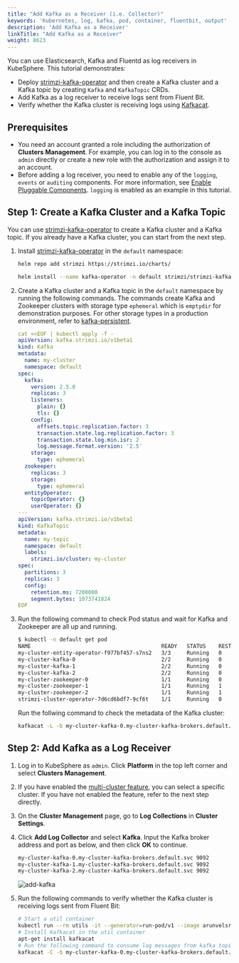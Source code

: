 ```yaml
---
title: "Add Kafka as a Receiver (i.e. Collector)"
keywords: 'Kubernetes, log, kafka, pod, container, fluentbit, output'
description: 'Add Kafka as a Receiver'
linkTitle: "Add Kafka as a Receiver"
weight: 8623
---
```

You can use Elasticsearch, Kafka and Fluentd as log receivers in KubeSphere. This tutorial demonstrates:

- Deploy [strimzi-kafka-operator](https://github.com/strimzi/strimzi-kafka-operator) and then create a Kafka cluster and a Kafka topic by creating `Kafka` and `KafkaTopic` CRDs.
- Add Kafka as a log receiver to receive logs sent from Fluent Bit.
- Verify whether the Kafka cluster is receiving logs using [Kafkacat](https://github.com/edenhill/kafkacat).

## Prerequisites

- You need an account granted a role including the authorization of **Clusters Management**. For example, you can log in to the console as `admin` directly or create a new role with the authorization and assign it to an account.
- Before adding a log receiver, you need to enable any of the `logging`, `events` or `auditing` components. For more information, see [Enable Pluggable Components](../../../../pluggable-components/). `logging` is enabled as an example in this tutorial.

## Step 1: Create a Kafka Cluster and a Kafka Topic

You can use [strimzi-kafka-operator](https://github.com/strimzi/strimzi-kafka-operator) to create a Kafka cluster and a Kafka topic. If you already have a Kafka cluster, you can start from the next step.

1. Install [strimzi-kafka-operator](https://github.com/strimzi/strimzi-kafka-operator) in the `default` namespace:

    ```bash
    helm repo add strimzi https://strimzi.io/charts/
    ```

    ```bash
    helm install --name kafka-operator -n default strimzi/strimzi-kafka-operator
    ```


2. Create a Kafka cluster and a Kafka topic in the `default` namespace by running the following commands. The commands create Kafka and Zookeeper clusters with storage type `ephemeral` which is `emptydir` for demonstration purposes. For other storage types in a production environment, refer to [kafka-persistent](https://github.com/strimzi/strimzi-kafka-operator/blob/0.19.0/examples/kafka/kafka-persistent.yaml).

    ```yaml
    cat <<EOF | kubectl apply -f -
    apiVersion: kafka.strimzi.io/v1beta1
    kind: Kafka
    metadata:
      name: my-cluster
      namespace: default
    spec:
      kafka:
        version: 2.5.0
        replicas: 3
        listeners:
          plain: {}
          tls: {}
        config:
          offsets.topic.replication.factor: 3
          transaction.state.log.replication.factor: 3
          transaction.state.log.min.isr: 2
          log.message.format.version: '2.5'
        storage:
          type: ephemeral
      zookeeper:
        replicas: 3
        storage:
          type: ephemeral
      entityOperator:
        topicOperator: {}
        userOperator: {}
    ---
    apiVersion: kafka.strimzi.io/v1beta1
    kind: KafkaTopic
    metadata:
      name: my-topic
      namespace: default
      labels:
        strimzi.io/cluster: my-cluster
    spec:
      partitions: 3
      replicas: 3
      config:
        retention.ms: 7200000
        segment.bytes: 1073741824
    EOF
    ```

3. Run the following command to check Pod status and wait for Kafka and Zookeeper are all up and running.

    ```bash
    $ kubectl -n default get pod 
    NAME                                         READY   STATUS    RESTARTS   AGE
    my-cluster-entity-operator-f977bf457-s7ns2   3/3     Running   0          69m
    my-cluster-kafka-0                           2/2     Running   0          69m
    my-cluster-kafka-1                           2/2     Running   0          69m
    my-cluster-kafka-2                           2/2     Running   0          69m
    my-cluster-zookeeper-0                       1/1     Running   0          71m
    my-cluster-zookeeper-1                       1/1     Running   1          71m
    my-cluster-zookeeper-2                       1/1     Running   1          71m
    strimzi-cluster-operator-7d6cd6bdf7-9cf6t    1/1     Running   0          104m
    ```

    Run the follwing command to check the metadata of the Kafka cluster:

    ```bash
    kafkacat -L -b my-cluster-kafka-0.my-cluster-kafka-brokers.default.svc:9092,my-cluster-kafka-1.my-cluster-kafka-brokers.default.svc:9092,my-cluster-kafka-2.my-cluster-kafka-brokers.default.svc:9092
    ```

## Step 2: Add Kafka as a Log Receiver

1. Log in to KubeSphere as `admin`. Click **Platform** in the top left corner and select **Clusters Management**.

2. If you have enabled the [multi-cluster feature](../../../../multicluster-management), you can select a specific cluster. If you have not enabled the feature, refer to the next step directly.

3. On the **Cluster Management** page, go to **Log Collections** in **Cluster Settings**.

4. Click **Add Log Collector** and select **Kafka**. Input the Kafka broker address and port as below, and then click **OK** to continue.

   ```bash
   my-cluster-kafka-0.my-cluster-kafka-brokers.default.svc 9092
   my-cluster-kafka-1.my-cluster-kafka-brokers.default.svc 9092
   my-cluster-kafka-2.my-cluster-kafka-brokers.default.svc 9092
   ```

   ![add-kafka](/images/docs/cluster-administration/cluster-settings/log-collections/add-kafka-as-receiver/add-kafka.png)

5. Run the following commands to verify whether the Kafka cluster is receiving logs sent from Fluent Bit:

   ```bash
   # Start a util container
   kubectl run --rm utils -it --generator=run-pod/v1 --image arunvelsriram/utils bash
   # Install Kafkacat in the util container
   apt-get install kafkacat
   # Run the following command to consume log messages from kafka topic: my-topic
   kafkacat -C -b my-cluster-kafka-0.my-cluster-kafka-brokers.default.svc:9092,my-cluster-kafka-1.my-cluster-kafka-brokers.default.svc:9092,my-cluster-kafka-2.my-cluster-kafka-brokers.default.svc:9092 -t my-topic
   ```